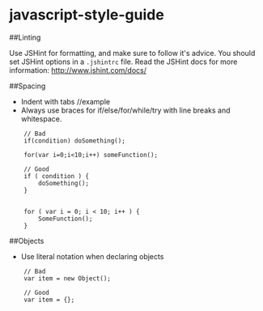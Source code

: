 javascript-style-guide
======================

##Linting

Use JSHint for formatting, and make sure to follow it's advice. You should set JSHint options in a ```.jshintrc``` file. Read the JSHint docs for more information: http://www.jshint.com/docs/

##Spacing

* Indent with tabs
//example
* Always use braces for if/else/for/while/try with  line breaks and whitespace.

```
	// Bad
	if(condition) doSomething();
	
	for(var i=0;i<10;i++) someFunction();

	// Good 
	if ( condition ) {
		doSomething();
	}

	
	for ( var i = 0; i < 10; i++ ) {
		SomeFunction();
	}

```

##Objects

* Use literal notation when declaring objects

```
	// Bad
	var item = new Object();
	
	// Good
	var item = {};
```
